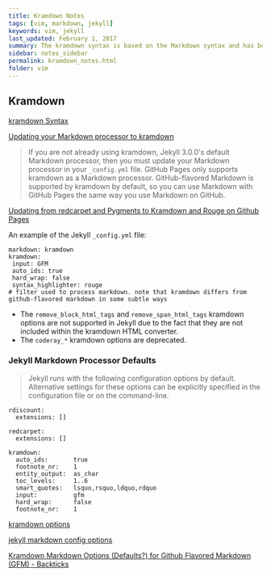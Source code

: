 ```yaml
---
title: Kramdown Notes
tags: [vim, markdown, jekyll]
keywords: vim, jekyll
last_updated: February 1, 2017
summary: The kramdown syntax is based on the Markdown syntax and has been enhanced with features that are found in other Markdown implementations like Maruku, PHP Markdown Extra and Pandoc. 
sidebar: notes_sidebar
permalink: kramdown_notes.html
folder: vim 
---
```


## Kramdown
[kramdown Syntax](https://kramdown.gettalong.org/syntax.html)

[Updating your Markdown processor to kramdown](https://help.github.com/articles/updating-your-markdown-processor-to-kramdown/)

> If you are not already using kramdown, Jekyll 3.0.0's default Markdown processor, then you must update your Markdown processor in your `_config.yml` file.
> GitHub Pages only supports kramdown as a Markdown processor.
> GitHub-flavored Markdown is supported by kramdown by default, so you can use Markdown with GitHub Pages the same way you use Markdown on GitHub.

[Updating from redcarpet and Pygments to Kramdown and Rouge on Github Pages](http://idratherbewriting.com/2016/02/21/bug-with-kramdown-and-rouge-with-github-pages/)

An example of the Jekyll `_config.yml` file:

~~~
markdown: kramdown
kramdown:
 input: GFM
 auto_ids: true
 hard_wrap: false
 syntax_highlighter: rouge
# filter used to process markdown. note that kramdown differs from github-flavored markdown in some subtle ways
~~~

* The `remove_block_html_tags` and  `remove_span_html_tags` kramdown options are not supported in Jekyll due to the fact that they are not included within the kramdown HTML converter.
* The `coderay_*` kramdown options are deprecated. 

###  Jekyll Markdown Processor Defaults

> Jekyll runs with the following configuration options by default. Alternative settings for these options can be explicitly specified in the configuration file or on the command-line.

~~~
rdiscount:
  extensions: []

redcarpet:
  extensions: []

kramdown:
  auto_ids:       true
  footnote_nr:    1
  entity_output:  as_char
  toc_levels:     1..6
  smart_quotes:   lsquo,rsquo,ldquo,rdquo
  input:          gfm
  hard_wrap:      false
  footnote_nr:    1
~~~

[kramdown options](https://kramdown.gettalong.org/rdoc/kramdown/options.html)

[jekyll markdown config options](https://jekyllrb.com/docs/configuration/#markdown-options)

[Kramdown Markdown Options (Defaults?) for Github Flavored Markdown (GFM) - Backticks](https://github.com/jekyll/jekyll/issues/4202)


